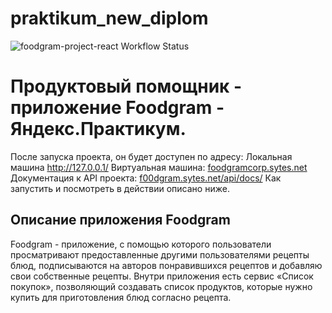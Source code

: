 # praktikum_new_diplom
![foodgram-project-react Workflow Status](https://github.com/slava512mb/foodgram-project-react/actions/workflows/foodgram_workflow.yml/badge.svg?branch=master&event=push)
# Продуктовый помощник - приложение Foodgram - Яндекс.Практикум.

После запуска проекта, он будет доступен по адресу:
Локальная машина http://127.0.0.1/
Виртуальная машина: [foodgramcorp.sytes.net](https://foodgramcorp.sytes.net)
Документация к API проекта: [f00dgram.sytes.net/api/docs/](https://foodgramcorp.sytes.net/api/docs/)
Как запустить и посмотреть в действии описано ниже.

## Описание приложения Foodgram
Foodgram - приложение, с помощью которого пользователи просматривают предоставленные другими пользователями рецепты блюд, подписываются на авторов понравившихся рецептов и добавляю свои собственные рецепты.
Внутри приложения есть сервис «Список покупок», позволяющий создавать список продуктов, которые нужно купить для приготовления блюд согласно рецепта.